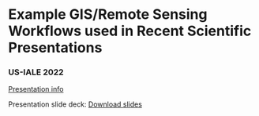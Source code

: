 # Example GIS/Remote Sensing Workflows used in Recent Scientific Presentations


### US-IALE 2022
[Presentation info](https://whova.com/embedded/session/9Gk8URCE/3aK1zHWuk2YuKKWvCuqIOSXgIM2CnxKxGk=/2185721/?widget=primary "Shawn Serbin US-IALE 2022 Abstract")

Presentation slide deck: [Download slides](https://github.com/TESTgroup-BNL/meeting_demos/raw/main/us_iale_2022/SSerbin_USIALE_2022_final.pdf "Shawn Serbin US-IALE 2022 Presentation")
